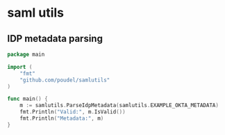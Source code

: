 # saml utils

## IDP metadata parsing

```go
package main

import (
	"fmt"
	"github.com/poudel/samlutils"
)

func main() {
	m := samlutils.ParseIdpMetadata(samlutils.EXAMPLE_OKTA_METADATA)
	fmt.Println("Valid:", m.IsValid())
	fmt.Println("Metadata:", m)
}
```
